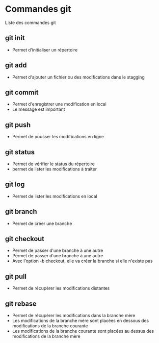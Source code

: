 # Commandes git
Liste des commandes git

## git init
- Permet d'initialiser un répertoire

## git add
- Permet d'ajouter un fichier ou des modifications dans le stagging

## git commit
- Permet  d'enregistrer une modification en local
- Le message est important

## git push
- Permet de pousser les modifications en ligne

## git status
- Permet de vérifier le status du répertoire
- permet de lister les modifications à traiter

## git log
- Permet de lister les modifications en local

## git branch
- Permet de créer une branche

## git checkout
- Permet de passer d'une branche à une autre
- Permet de passer d'une branche à une autre
- Avec l'option -b checkout, elle va créer la branche si elle n'existe pas

## git pull
- Permet de récupérer les modifications distantes

## git rebase
- Permet de récupérer les modifications dans la branche mère
- Les modifications de la branche mère sont placées en dessous des modifications de la branche courante
- Les modifications de la branche courante sont placées au dessus des modifications de la branche mère